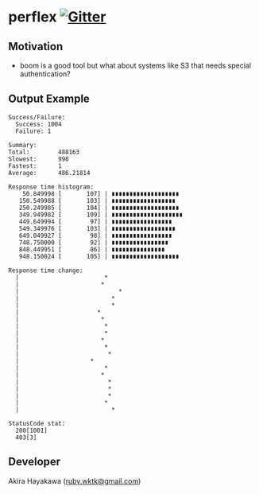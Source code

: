 # perflex [![Gitter](https://badges.gitter.im/Join%20Chat.svg)](https://gitter.im/akiradeveloper/perflex?utm_source=badge&utm_medium=badge&utm_campaign=pr-badge)

## Motivation

* boom is a good tool but what about systems like S3 that needs special authentication?  

## Output Example

```
Success/Failure:
  Success: 1004
  Failure: 1

Summary:
Total:        488163
Slowest:      998
Fastest:      1
Average:      486.21814

Response time histogram:
    50.849998 [       107] | ∎∎∎∎∎∎∎∎∎∎∎∎∎∎∎∎∎∎∎
   150.549988 [       103] | ∎∎∎∎∎∎∎∎∎∎∎∎∎∎∎∎∎∎
   250.249985 [       104] | ∎∎∎∎∎∎∎∎∎∎∎∎∎∎∎∎∎∎∎
   349.949982 [       109] | ∎∎∎∎∎∎∎∎∎∎∎∎∎∎∎∎∎∎∎∎
   449.649994 [        97] | ∎∎∎∎∎∎∎∎∎∎∎∎∎∎∎∎∎
   549.349976 [       103] | ∎∎∎∎∎∎∎∎∎∎∎∎∎∎∎∎∎∎
   649.049927 [        98] | ∎∎∎∎∎∎∎∎∎∎∎∎∎∎∎∎∎
   748.750000 [        92] | ∎∎∎∎∎∎∎∎∎∎∎∎∎∎∎∎
   848.449951 [        86] | ∎∎∎∎∎∎∎∎∎∎∎∎∎∎∎
   948.150024 [       105] | ∎∎∎∎∎∎∎∎∎∎∎∎∎∎∎∎∎∎∎

Response time change:
  |                        *
  |                       *
  |                            *
  |                          *
  |                          *
  |                      *
  |                       *
  |                        *
  |                        *
  |                       *
  |                        *
  |                         *
  |                    *
  |                        *
  |                       *
  |                         *
  |                         *
  |                         *
  |                        *
  |                          *

StatusCode stat:
  200[1001]
  403[3]
```

## Developer

Akira Hayakawa (ruby.wktk@gmail.com)
